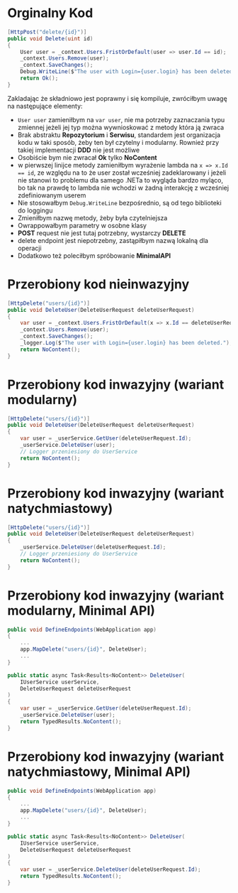 # Orginalny Kod
```c#
[HttpPost("delete/{id}")]
public void Delete(uint id)
{
	User user = _context.Users.FristOrDefault(user => user.Id == id);
	_context.Users.Remove(user);
	_context.SaveChanges();
	Debug.WriteLine($"The user with Login={user.login} has been deleted.");
	return Ok();
}
```

Zakladając że składniowo jest poprawny i się kompiluje, zwróciłbym uwagę na następujące elementy:
- ```User user``` zamieniłbym na ```var user```, nie ma potrzeby zaznaczania typu zmiennej jeżeli jej typ można wywnioskować z metody która ją zwraca
- Brak abstraktu <b>Repozytorium</b> i <b>Serwisu</b>, standardem jest organizacja kodu w taki sposób, żeby ten był czytelny i modularny. Rownież przy takiej implementacji <b>DDD</b> nie jest możliwe
- Osobiście bym nie zwracał <b>Ok</b> tylko <b>NoContent</b>
- w pierwszej linijce metody zamieniłbym wyrażenie lambda na ```x => x.Id == id```, ze względu na to że user został wcześniej zadeklarowany i jeżeli nie stanowi to problemu dla samego .NETa to wygląda bardzo myląco, bo tak na prawdę to lambda nie wchodzi w żadną interakcję z wcześniej zdefiniowanym userem
-  Nie stosowałbym ```Debug.WriteLine``` bezpośrednio, są od tego biblioteki do loggingu
- Zmieniłbym nazwę metody, żeby była czytelniejsza
- Owrappowałbym parametry w osobne klasy
- <b>POST</b> request nie jest tutaj potrzebny, wystarczy <b>DELETE</b>
- delete endpoint jest niepotrzebny, zastąpiłbym nazwą lokalną dla operacji
- Dodatkowo też poleciłbym spróbowanie <b>MinimalAPI</b>

# Przerobiony kod nieinwazyjny
```c#
[HttpDelete("users/{id}")]
public void DeleteUser(DeleteUserRequest deleteUserRequest)
{
	var user = _context.Users.FristOrDefault(x => x.Id == deleteUserRequest.Id);
	_context.Users.Remove(user);
	_context.SaveChanges();
	_logger.Log($"The user with Login={user.login} has been deleted.");
	return NoContent();
}
```

# Przerobiony kod inwazyjny (wariant modularny)
```c#
[HttpDelete("users/{id}")]
public void DeleteUser(DeleteUserRequest deleteUserRequest)
{
	var user = _userService.GetUser(deleteUserRequest.Id);
	_userService.DeleteUser(user);
	// Logger przeniesiony do UserService
	return NoContent();
}
```

# Przerobiony kod inwazyjny (wariant natychmiastowy)
```c#
[HttpDelete("users/{id}")]
public void DeleteUser(DeleteUserRequest deleteUserRequest)
{
	_userService.DeleteUser(deleteUserRequest.Id);
	// Logger przeniesiony do UserService
	return NoContent();
}
```

# Przerobiony kod inwazyjny (wariant modularny, Minimal API)
```c#
public void DefineEndpoints(WebApplication app)
{
	...
	app.MapDelete("users/{id}", DeleteUser);
	...
}

public static async Task<Results<NoContent>> DeleteUser(
	IUserService userService,
	DeleteUserRequest deleteUserRequest
)
{
	var user = _userService.GetUser(deleteUserRequest.Id);
	_userService.DeleteUser(user);
	return TypedResults.NoContent();
}
```

# Przerobiony kod inwazyjny (wariant natychmiastowy, Minimal API)
```c#
public void DefineEndpoints(WebApplication app)
{
	...
	app.MapDelete("users/{id}", DeleteUser);
	...
}

public static async Task<Results<NoContent>> DeleteUser(
	IUserService userService,
	DeleteUserRequest deleteUserRequest
)
{
	var user = _userService.DeleteUser(deleteUserRequest.Id);
	return TypedResults.NoContent();
}
```
